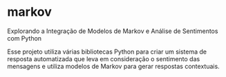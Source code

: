 # markov
Explorando a Integração de Modelos de Markov e Análise de Sentimentos com Python

Esse projeto utiliza várias bibliotecas Python para criar um sistema de resposta automatizada que leva em consideração o sentimento das mensagens e utiliza modelos de Markov para gerar respostas contextuais.
